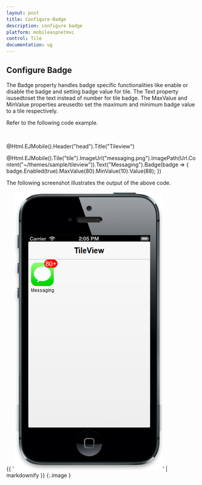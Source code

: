 ```yaml
---
layout: post
title: Configure-Badge
description: configure badge
platform: mobileaspnetmvc
control: Tile
documentation: ug
---
```


## Configure Badge

The Badge property handles badge specific functionalities like enable or disable the badge and setting badge value for tile. The Text property isusedtoset the text instead of number for tile badge. The MaxValue and MinValue properties areusedto set the maximum and minimum badge value to a tile respectively. 

Refer to the following code example.

<div style="margin-top:45px;">

@Html.EJMobile().Header("head").Title("Tileview")

@Html.EJMobile().Tile("tile").ImageUrl("messaging.png").ImagePath(Url.Content("~/themes/sample/tileview")).Text("Messaging").Badge(badge => { badge.Enabled(true).MaxValue(80).MinValue(10).Value(88); })

</div>



The following screenshot illustrates the output of the above code.

{{ '![C:/Users/labuser/AppData/Roaming/Skype/My Skype Received Files/badgechanges.png](Configure-Badge_images/Configure-Badge_img1.png)' | markdownify }}
{:.image }


